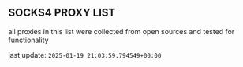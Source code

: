## SOCKS4 PROXY LIST

all proxies in this list were collected from open sources and tested for functionality

last update: `2025-01-19 21:03:59.794549+00:00`